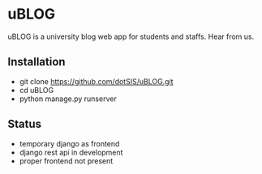 # uBLOG
uBLOG is a university blog web app for students and staffs. Hear from us.

## Installation
- git clone https://github.com/dotSIS/uBLOG.git
- cd uBLOG
- python manage.py runserver

## Status
- temporary django as frontend
- django rest api in development
- proper frontend not present
